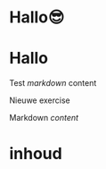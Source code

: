 # Hallo😎
# Hallo
Test *markdown* content

Nieuwe exercise

<ShortExercise id="YyY1jwZ9nIg9TTzfmuTc" title="test">
  
  Markdown *content*
  
  # inhoud
  
</ShortExercise>
